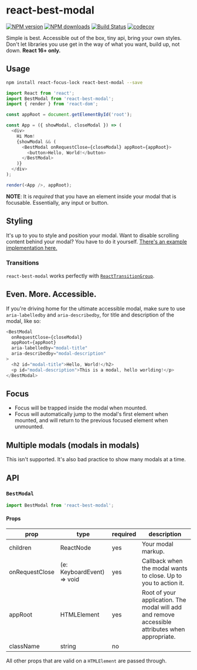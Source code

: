 # react-best-modal

[![NPM version](http://img.shields.io/npm/v/react-best-modal.svg?style=flat-square)](https://www.npmjs.com/package/react-best-modal)
[![NPM downloads](http://img.shields.io/npm/dm/react-best-modal.svg?style=flat-square)](https://www.npmjs.com/package/react-best-modal)
[![Build Status](http://img.shields.io/travis/madou/react-best-modal/master.svg?style=flat-square)](https://travis-ci.org/madou/react-best-modal)
[![codecov](https://codecov.io/gh/madou/react-best-modal/branch/master/graph/badge.svg)](https://codecov.io/gh/madou/react-best-modal)

Simple is best. Accessible out of the box, tiny api, bring your own styles. Don't let libraries you use get in the way of what you want, build up, not down. **React 16+ only.**

## Usage

```sh
npm install react-focus-lock react-best-modal --save
```

```javascript
import React from 'react';
import BestModal from 'react-best-modal';
import { render } from 'react-dom';

const appRoot = document.getElementById('root');

const App = ({ showModal, closeModal }) => (
  <div>
    Hi Mom!
    {showModal && (
      <BestModal onRequestClose={closeModal} appRoot={appRoot}>
        <button>Hello, World!</button>
      </BestModal>
    )}
  </div>
);

render(<App />, appRoot);
```

**NOTE**: It is _required_ that you have an element inside your modal that is focusable. Essentially, any input or button.

## Styling

It's up to you to style and position your modal. Want to disable scrolling content behind your modal? You have to do it yourself. [There's an example implementation here.](https://madou.github.io/react-best-modal/?selectedKind=BestModal&selectedStory=disable%20body%20scroll&)

### Transitions

`react-best-modal` works perfectly with [`ReactTransitionGroup`](https://reactcommunity.org/react-transition-group/).

## Even. More. Accessible.

If you're driving home for the ultimate accessible modal, make sure to use `aria-labelledby` and `aria-describedby`, for title and description of the modal, like so:

```javascript
<BestModal
  onRequestClose={closeModal}
  appRoot={appRoot}
  aria-labelledby="modal-title"
  aria-describedby="modal-description"
>
  <h2 id="modal-title">Hello, World!</h2>
  <p id="modal-description">This is a modal, hello worlding!</p>
</BestModal>
```

## Focus

* Focus will be trapped inside the modal when mounted.
* Focus will automatically jump to the modal's first element when mounted, and will return to the previous focused element when unmounted.

## Multiple modals (modals in modals)

This isn't supported. It's also bad practice to show many modals at a time.

## API

### `BestModal`

```javascript
import BestModal from 'react-best-modal';
```

#### Props

| prop           | type                       | required | description                                                                                     |
| -------------- | -------------------------- | -------- | ----------------------------------------------------------------------------------------------- |
| children       | ReactNode                  | yes      | Your modal markup.                                                                              |
| onRequestClose | (e: KeyboardEvent) => void | yes      | Callback when the modal wants to close. Up to you to action it.                                 |
| appRoot        | HTMLElement                | yes      | Root of your application. The modal will add and remove accessible attributes when appropriate. |
| className      | string                     | no       |                                                                                                 |

All other props that are valid on a `HTMLElement` are passed through.
